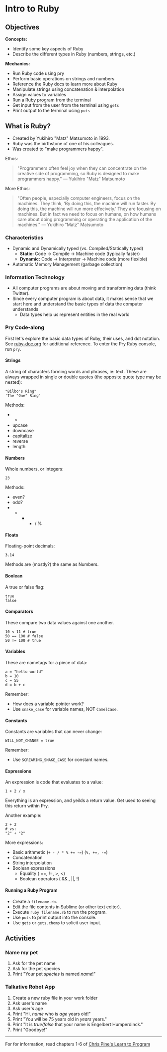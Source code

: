 # Intro to Ruby

## Objectives

**Concepts:**

- Identify some key aspects of Ruby
- Describe the different types in Ruby (numbers, strings, etc.)

**Mechanics:**

- Run Ruby code using pry
- Perform basic operations on strings and numbers
- Reference the Ruby docs to learn more about Ruby
- Manipulate strings using concatenation & interpolation
- Assign values to variables
- Run a Ruby program from the terminal
- Get input from the user from the terminal using `gets`
- Print output to the terminal using `puts`

## What is Ruby?

* Created by Yukihiro "Matz" Matsumoto in 1993.
* Ruby was the birthstone of one of his colleagues.
* Was created to "make programmers happy".

Ethos:

> "Programmers often feel joy when they can concentrate on the creative side of programming, so Ruby is designed to make programmers happy." — Yukihiro "Matz" Matsumoto

More Ethos:

> "Often people, especially computer engineers, focus on the machines. They think, ‘By doing this, the machine will run faster. By doing this, the machine will run more effecively.’ They are focusing on machines. But in fact we need to focus on humans, on how humans care about doing programming or operating the application of the machines." — Yukihiro "Matz" Matsumoto 

### Characteristics

  * Dynamic and Dynamically typed (vs. Compiled/Statically typed)
    * **Static:** Code -> Compile -> Machine code (typically faster)
    * **Dynamic:** Code -> Interpreter -> Machine code (more flexible)
  * Automatic Memory Management (garbage collection)

### Information Technology

* All computer programs are about moving and transforming data (think Twitter).
* Since every computer program is about data, it makes sense that we start here and understand the basic types of data the computer understands
  * Data types help us represent entities in the real world

### Pry Code-along

First let's explore the basic data types of Ruby, their uses, and dot notation. See [ruby-doc.org](http://ruby-doc.org) for additional reference. To enter the Pry Ruby console, run `pry`.

#### Strings

A string of characters forming words and phrases, ie: text. These are always wrapped in single or double quotes (the opposite quote type may be nested):

```
"Bilbo's Ring"
'The "One" Ring'
```

Methods:

  - +
  - upcase
  - downcase
  - capitalize
  - reverse
  - length
  
#### Numbers

Whole numbers, or integers:

```
23
````

Methods:

  - even?
  - odd?
  - + - * / %

#### Floats

Floating-point decimals:

```
3.14
```

Methods are (mostly?) the same as Numbers.


#### Boolean

A true or false flag:

```
true
false
```

#### Comparators

These compare two data values against one another.

```
10 < 11 # true
50 == 100 # false
50 != 100 # true
```

#### Variables

These are nametags for a piece of data:

```
a = "hello world"
b = 10
c = 55
d = b + c
```

Remember:

  * How does a variable pointer work?
  * Use `snake_case` for variable names, NOT `CamelCase`.

#### Constants

Constants are variables that can never change:

```
WILL_NOT_CHANGE = true
```

Remember:

  * Use `SCREAMING_SNAKE_CASE` for constant names.
 

#### Expressions

An expression is code that evaluates to a value:

```
1 + 2 / x
```

Everything is an expression, and yeilds a return value. Get used to seeing this return within Pry.

Another example:

```
2 + 2 
# vs:
"2" + "2"
```

More expressions:

* Basic arithmetic (`+ - / * % += -=`) (`%, +=, -=`)
* Concatenation
* String interpolation
* Boolean expressions
  * Equality ( ==, !=, >, <)
  * Boolean operators ( && , ||, !)

#### Running a Ruby Program

- Create a `filename.rb`.
- Edit the file contents in Sublime (or other text editor).
- Execute `ruby filename.rb` to run the program.
- Use `puts` to print output into the console.
- Use `gets` or `gets.chomp` to solicit user input.

## Activities

### Name my pet

1. Ask for the pet name
2. Ask for the pet species
3. Print "Your pet _species_ is named _name_!"

### Talkative Robot App

1. Create a new ruby file in your work folder
2. Ask user's name
3. Ask user's age
4. Print "Hi, _name_ who is _age_ years old!"
5. Print "You will be 75 years old in _years_ years."
6. Print "It is _true/false_ that your name is Engelbert Humperdinck."
7. Print "Goodbye!"

---

For for information, read chapters 1-6 of [Chris Pine's Learn to Program](https://pine.fm/LearnToProgram/)